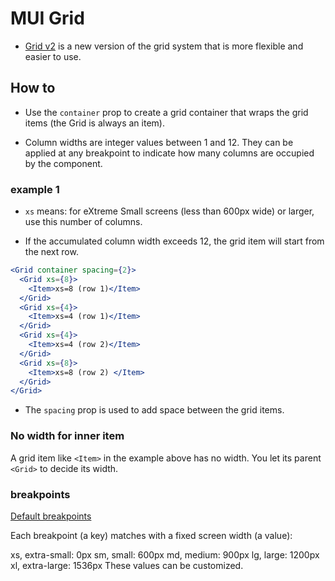 # MUI Grid

- [Grid v2](https://mui.com/material-ui/react-grid2/) is a new version of the grid system that is more flexible and easier to use.  

## How to

  - Use the `container` prop to create a grid container that wraps the grid items (the Grid is always an item).

  - Column widths are integer values between 1 and 12. They can be applied at any breakpoint to indicate how many columns are occupied by the component.

### example 1

  - `xs` means: for eXtreme Small screens (less than 600px wide) or larger, use this number of columns.
  
  - If the accumulated column width exceeds 12, the grid item will start from the next row.

```jsx
<Grid container spacing={2}>
  <Grid xs={8}> 
    <Item>xs=8 (row 1)</Item>
  </Grid>
  <Grid xs={4}>
    <Item>xs=4 (row 1)</Item>
  </Grid>
  <Grid xs={4}>
    <Item>xs=4 (row 2)</Item>
  </Grid>
  <Grid xs={8}>
    <Item>xs=8 (row 2) </Item>
  </Grid>
</Grid>
```

  - The `spacing` prop is used to add space between the grid items.

### No width for inner item

A grid item like `<Item>` in the example above has no width. You let its parent `<Grid>` to decide its width.

### breakpoints

[Default breakpoints](https://mui.com/material-ui/customization/breakpoints/#default-breakpoints)

Each breakpoint (a key) matches with a fixed screen width (a value):

xs, extra-small: 0px
sm, small: 600px
md, medium: 900px
lg, large: 1200px
xl, extra-large: 1536px
These values can be customized.



